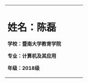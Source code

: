 <table border="0">
<tr>
<td width="75%">
  <h1>姓名：陈磊</h1>
  <p><b>学校：暨南大学教育学院</b></p >
  <p><b>专业：计算机及其应用</b></p >
  <p><b>年级：2018级</b></p >
  </td>
 </tr>
</table>
